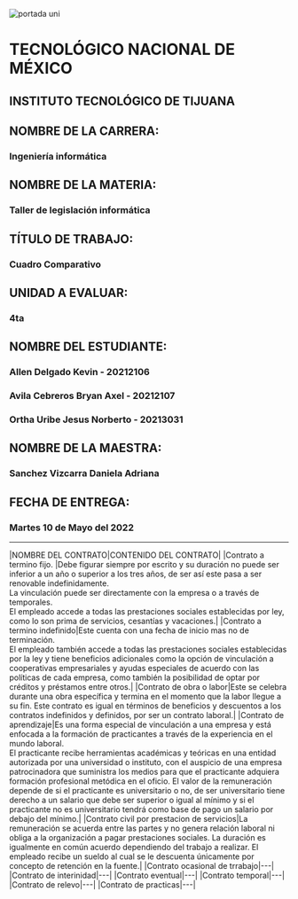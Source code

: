![portada uni](https://user-images.githubusercontent.com/101743883/161363304-dc9ef832-b950-4c0f-9f08-b481a8ab5f1b.png)

# TECNOLÓGICO NACIONAL DE MÉXICO
## INSTITUTO TECNOLÓGICO DE TIJUANA 
## NOMBRE DE LA CARRERA: 
### Ingeniería informática
## NOMBRE DE LA MATERIA: 
### Taller de legislación informática
## TÍTULO DE TRABAJO: 
### Cuadro Comparativo
## UNIDAD A EVALUAR: 
### 4ta
## NOMBRE DEL ESTUDIANTE: 
### Allen Delgado Kevin - 20212106
### Avila Cebreros Bryan Axel - 20212107
### Ortha Uribe Jesus Norberto - 20213031
## NOMBRE DE LA MAESTRA:
### Sanchez Vizcarra Daniela Adriana
## FECHA DE ENTREGA:
### Martes 10 de Mayo del 2022
----------------------------------
|NOMBRE DEL CONTRATO|CONTENIDO DEL CONTRATO|
|Contrato a termino fijo. |Debe figurar siempre por escrito y su duración no puede ser inferior a un año o superior a los tres años, de ser así este pasa a ser renovable indefinidamente. <br>La vinculación puede ser directamente con la empresa o a través de temporales. <br>El empleado accede a todas las prestaciones sociales establecidas por ley, como lo son prima de servicios, cesantías y vacaciones.|
|Contrato a termino indefinido|Este cuenta con una fecha de inicio mas no de terminación. <br>El empleado también accede a todas las prestaciones sociales establecidas por la ley y tiene beneficios adicionales como la opción de vinculación a cooperativas empresariales y ayudas especiales de acuerdo con las políticas de cada empresa, como también la posibilidad de optar por créditos y préstamos entre otros.|
|Contrato de obra o labor|Este se celebra durante una obra específica y termina en el momento que la labor llegue a su fin. Este contrato es igual en términos de beneficios y descuentos a los contratos indefinidos y definidos, por ser un contrato laboral.|
|Contrato de aprendizaje|Es una forma especial de vinculación a una empresa y está enfocada a la formación de practicantes a través de la experiencia en el mundo laboral.<br>El practicante recibe herramientas académicas y teóricas en una entidad autorizada por una universidad o instituto, con el auspicio de una empresa patrocinadora que suministra los medios para que el practicante adquiera formación profesional metódica en el oficio. El valor de la remuneración depende de si el practicante es universitario o no, de ser universitario tiene derecho a un salario que debe ser superior o igual al mínimo y si el practicante no es universitario tendrá como base de pago un salario por debajo del mínimo.|
|Contrato civil por prestacion de servicios|La remuneración se acuerda entre las partes y no genera relación laboral ni obliga a la organización a pagar prestaciones sociales. La duración es igualmente en común acuerdo dependiendo del trabajo a realizar. El empleado recibe un sueldo al cual se le descuenta únicamente por concepto de retención en la fuente.|
|Contrato ocasional de trrabajo|---|
|Contrato de interinidad|---|
|Contrato eventual|---|
|Contrato temporal|---|
|Contrato de relevo|---|
|Contrato de practicas|---|